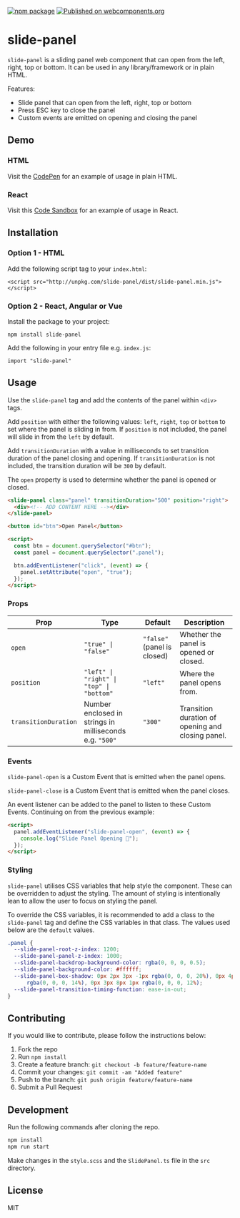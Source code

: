 [![npm package](https://img.shields.io/npm/v/slide-panel.svg)](https://www.npmjs.com/package/slide-panel)
[![Published on webcomponents.org](https://img.shields.io/badge/webcomponents.org-published-blue.svg)](https://www.webcomponents.org/element/slide-panel)

# slide-panel

`slide-panel` is a sliding panel web component that can open from the left, right, top or bottom. It can be used in any library/framework
or in plain HTML.

Features:

- Slide panel that can open from the left, right, top or bottom
- Press ESC key to close the panel
- Custom events are emitted on opening and closing the panel

## Demo

### HTML

Visit the [CodePen](https://codepen.io/jeffreyquan/pen/yLVXbEa) for an example of usage in plain HTML.

### React

Visit this [Code Sandbox](https://codesandbox.io/s/slide-panel-yejbt) for an example of usage in React.

## Installation

### Option 1 - HTML

Add the following script tag to your `index.html`:

```
<script src="http://unpkg.com/slide-panel/dist/slide-panel.min.js"></script>
```

### Option 2 - React, Angular or Vue

Install the package to your project:

```
npm install slide-panel
```

Add the following in your entry file e.g. `index.js`:

```
import "slide-panel"
```

## Usage

Use the `slide-panel` tag and add the contents of the panel within `<div>` tags.

Add `position` with either the following values: `left`, `right`, `top` or `bottom` to set where the panel is sliding in from. If `position` is not included, the panel will slide in from the `left` by default.

Add `transitionDuration` with a value in milliseconds to set transition duration of the panel closing and opening. If `transitionDuration` is not included, the transition duration will be `300` by default.

The `open` property is used to determine whether the panel is opened or closed.

```html
<slide-panel class="panel" transitionDuration="500" position="right">
  <div><!-- ADD CONTENT HERE --></div>
</slide-panel>

<button id="btn">Open Panel</button>

<script>
  const btn = document.querySelector("#btn");
  const panel = document.querySelector(".panel");

  btn.addEventListener("click", (event) => {
    panel.setAttribute("open", "true");
  });
</script>
```

### Props

| Prop                 | Type                                                    | Default                     | Description                                       |
| -------------------- | ------------------------------------------------------- | --------------------------- | ------------------------------------------------- |
| `open`               | `"true" \| "false"`                                     | `"false"` (panel is closed) | Whether the panel is opened or closed.            |
| `position`           | `"left" \| "right" \| "top" \| "bottom"`                | `"left"`                    | Where the panel opens from.                       |
| `transitionDuration` | Number enclosed in strings in milliseconds e.g. `"500"` | `"300"`                     | Transition duration of opening and closing panel. |

### Events

`slide-panel-open` is a Custom Event that is emitted when the panel opens.

`slide-panel-close` is a Custom Event that is emitted when the panel closes.

An event listener can be added to the panel to listen to these Custom Events. Continuing on from the previous example:

```html
<script>
  panel.addEventListener("slide-panel-open", (event) => {
    console.log("Slide Panel Opening 🚀");
  });
</script>
```

### Styling

`slide-panel` utilises CSS variables that help style the component. These can be overridden to adjust the styling. The amount of styling is intentionally lean to allow the user to focus on styling the panel.

To override the CSS variables, it is recommended to add a class to the `slide-panel` tag and define the CSS variables in that class. The values used below are the `default` values.

```css
.panel {
  --slide-panel-root-z-index: 1200;
  --slide-panel-panel-z-index: 1000;
  --slide-panel-backdrop-background-color: rgba(0, 0, 0, 0.5);
  --slide-panel-background-color: #ffffff;
  --slide-panel-box-shadow: 0px 2px 3px -1px rgba(0, 0, 0, 20%), 0px 4px 6px 1px
      rgba(0, 0, 0, 14%), 0px 3px 8px 1px rgba(0, 0, 0, 12%);
  --slide-panel-transition-timing-function: ease-in-out;
}
```

## Contributing

If you would like to contribute, please follow the instructions below:

1. Fork the repo
2. Run `npm install`
3. Create a feature branch: `git checkout -b feature/feature-name`
4. Commit your changes: `git commit -am "Added feature"`
5. Push to the branch: `git push origin feature/feature-name`
6. Submit a Pull Request

## Development

Run the following commands after cloning the repo.

```sh
npm install
npm run start
```

Make changes in the `style.scss` and the `SlidePanel.ts` file in the `src` directory.

## License

MIT
